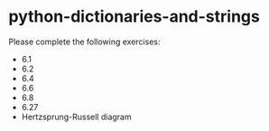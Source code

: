 # python-dictionaries-and-strings

Please complete the following exercises:

* 6.1
* 6.2
* 6.4
* 6.6
* 6.8
* 6.27
* Hertzsprung-Russell diagram

